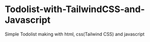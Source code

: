 # Todolist-with-TailwindCSS-and-Javascript
Simple Todolist making with html, css(Tailwind CSS) and javascript
